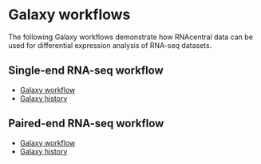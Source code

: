 
# <i class="fa fa-gears"></i> Galaxy workflows

The following Galaxy workflows demonstrate how RNAcentral data can be used for differential expression analysis of RNA-seq datasets.

## Single-end RNA-seq workflow

- [Galaxy workflow](https://usegalaxy.org/u/rnacentral/w/current-protocols-workflow)
- [Galaxy history](https://usegalaxy.org/u/rnacentral/h/rnacentral-cpb-protocol)

## Paired-end RNA-seq workflow

- [Galaxy workflow](https://usegalaxy.org/u/rnacentral/w/rnacentral-paired-end-example)
- [Galaxy history](https://usegalaxy.org/u/rnacentral/h/rnacentral-paired-end-example)
